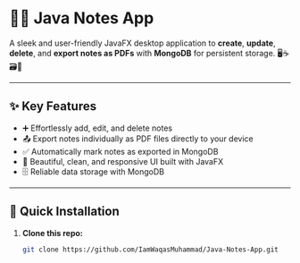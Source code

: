 # 📓📝 Java Notes App

A sleek and user-friendly JavaFX desktop application to **create**, **update**, **delete**, and **export notes as PDFs** with **MongoDB** for persistent storage. 🖥️☕🗃️📄

---

## ✨ Key Features

- ➕ Effortlessly add, edit, and delete notes  
- 📤 Export notes individually as PDF files directly to your device  
- ✅ Automatically mark notes as exported in MongoDB  
- 🎨 Beautiful, clean, and responsive UI built with JavaFX  
- 🗄️ Reliable data storage with MongoDB  

---

## 🚀 Quick Installation

1. **Clone this repo:**

   ```bash
   git clone https://github.com/IamWaqasMuhammad/Java-Notes-App.git
